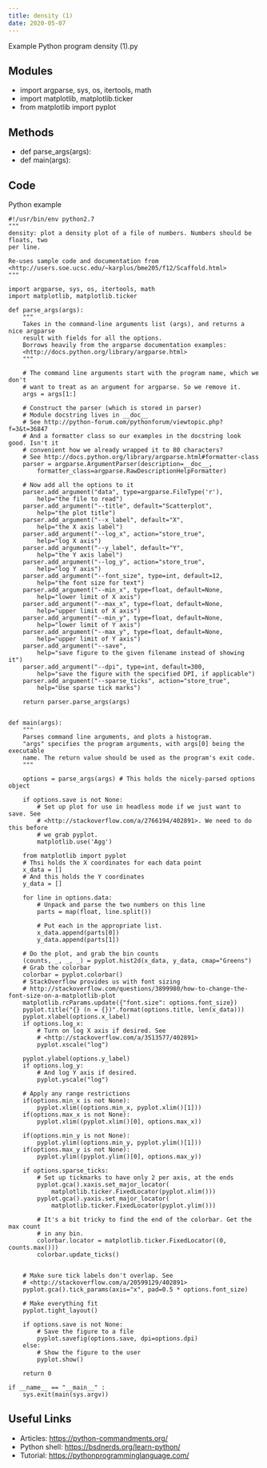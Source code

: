 ```yaml
---
title: density (1)
date: 2020-05-07
---
```

Example Python program density (1).py

## Modules

* import argparse, sys, os, itertools, math
* import matplotlib, matplotlib.ticker
* from matplotlib import pyplot

## Methods

* def parse_args(args):
* def main(args):

## Code

Python example

    #!/usr/bin/env python2.7
    """
    density: plot a density plot of a file of numbers. Numbers should be floats, two
    per line.
    
    Re-uses sample code and documentation from 
    <http://users.soe.ucsc.edu/~karplus/bme205/f12/Scaffold.html>
    """
    
    import argparse, sys, os, itertools, math
    import matplotlib, matplotlib.ticker
    
    def parse_args(args):
        """
        Takes in the command-line arguments list (args), and returns a nice argparse
        result with fields for all the options.
        Borrows heavily from the argparse documentation examples:
        <http://docs.python.org/library/argparse.html>
        """
        
        # The command line arguments start with the program name, which we don't
        # want to treat as an argument for argparse. So we remove it.
        args = args[1:]
        
        # Construct the parser (which is stored in parser)
        # Module docstring lives in __doc__
        # See http://python-forum.com/pythonforum/viewtopic.php?f=3&t=36847
        # And a formatter class so our examples in the docstring look good. Isn't it
        # convenient how we already wrapped it to 80 characters?
        # See http://docs.python.org/library/argparse.html#formatter-class
        parser = argparse.ArgumentParser(description=__doc__, 
            formatter_class=argparse.RawDescriptionHelpFormatter)
        
        # Now add all the options to it
        parser.add_argument("data", type=argparse.FileType('r'),
            help="the file to read")
        parser.add_argument("--title", default="Scatterplot",
            help="the plot title")
        parser.add_argument("--x_label", default="X",
            help="the X axis label")
        parser.add_argument("--log_x", action="store_true",
            help="log X axis")
        parser.add_argument("--y_label", default="Y",
            help="the Y axis label")
        parser.add_argument("--log_y", action="store_true",
            help="log Y axis")
        parser.add_argument("--font_size", type=int, default=12,
            help="the font size for text")
        parser.add_argument("--min_x", type=float, default=None,
            help="lower limit of X axis")
        parser.add_argument("--max_x", type=float, default=None,
            help="upper limit of X axis")
        parser.add_argument("--min_y", type=float, default=None,
            help="lower limit of Y axis")
        parser.add_argument("--max_y", type=float, default=None,
            help="upper limit of Y axis")
        parser.add_argument("--save",
            help="save figure to the given filename instead of showing it")
        parser.add_argument("--dpi", type=int, default=300,
            help="save the figure with the specified DPI, if applicable")
        parser.add_argument("--sparse_ticks", action="store_true",
            help="Use sparse tick marks")
            
        return parser.parse_args(args)
        
    
    def main(args):
        """
        Parses command line arguments, and plots a histogram.
        "args" specifies the program arguments, with args[0] being the executable
        name. The return value should be used as the program's exit code.
        """
        
        options = parse_args(args) # This holds the nicely-parsed options object
        
        if options.save is not None:
            # Set up plot for use in headless mode if we just want to save. See
            # <http://stackoverflow.com/a/2766194/402891>. We need to do this before
            # we grab pyplot.
            matplotlib.use('Agg')
            
        from matplotlib import pyplot
        # Thsi holds the X coordinates for each data point
        x_data = []
        # And this holds the Y coordinates
        y_data = []
        
        for line in options.data:
            # Unpack and parse the two numbers on this line
            parts = map(float, line.split())
            
            # Put each in the appropriate list.
            x_data.append(parts[0])
            y_data.append(parts[1])
        
        # Do the plot, and grab the bin counts
        (counts, _, _, _) = pyplot.hist2d(x_data, y_data, cmap="Greens")
        # Grab the colorbar
        colorbar = pyplot.colorbar()
        # StackOverflow provides us with font sizing
        # http://stackoverflow.com/questions/3899980/how-to-change-the-font-size-on-a-matplotlib-plot
        matplotlib.rcParams.update({"font.size": options.font_size})
        pyplot.title("{} (n = {})".format(options.title, len(x_data)))
        pyplot.xlabel(options.x_label)
        if options.log_x:
            # Turn on log X axis if desired. See
            # <http://stackoverflow.com/a/3513577/402891>
            pyplot.xscale("log")
        
        pyplot.ylabel(options.y_label)
        if options.log_y:
            # And log Y axis if desired.
            pyplot.yscale("log")
        
        # Apply any range restrictions
        if(options.min_x is not None):
            pyplot.xlim((options.min_x, pyplot.xlim()[1]))    
        if(options.max_x is not None):
            pyplot.xlim((pyplot.xlim()[0], options.max_x))
            
        if(options.min_y is not None):
            pyplot.ylim((options.min_y, pyplot.ylim()[1]))    
        if(options.max_y is not None):
            pyplot.ylim((pyplot.ylim()[0], options.max_y))
            
        if options.sparse_ticks:
            # Set up tickmarks to have only 2 per axis, at the ends
            pyplot.gca().xaxis.set_major_locator(
                matplotlib.ticker.FixedLocator(pyplot.xlim()))
            pyplot.gca().yaxis.set_major_locator(
                matplotlib.ticker.FixedLocator(pyplot.ylim()))
                
            # It's a bit tricky to find the end of the colorbar. Get the max count
            # in any bin.
            colorbar.locator = matplotlib.ticker.FixedLocator((0, counts.max()))
            colorbar.update_ticks()
            
        
        # Make sure tick labels don't overlap. See
        # <http://stackoverflow.com/a/20599129/402891>
        pyplot.gca().tick_params(axis="x", pad=0.5 * options.font_size)
        
        # Make everything fit
        pyplot.tight_layout()
        
        if options.save is not None:
            # Save the figure to a file
            pyplot.savefig(options.save, dpi=options.dpi)
        else:
            # Show the figure to the user
            pyplot.show()
            
        return 0
    
    if __name__ == "__main__" :
        sys.exit(main(sys.argv))

## Useful Links

- Articles: https://python-commandments.org/
- Python shell: https://bsdnerds.org/learn-python/
- Tutorial: https://pythonprogramminglanguage.com/

